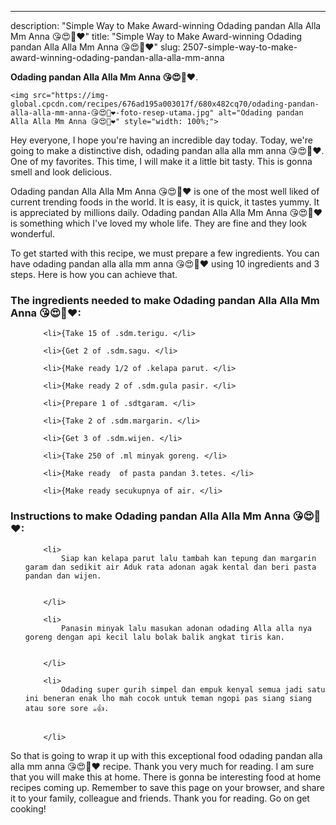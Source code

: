---
description: "Simple Way to Make Award-winning Odading pandan Alla Alla Mm Anna 😘😍💜❤"
title: "Simple Way to Make Award-winning Odading pandan Alla Alla Mm Anna 😘😍💜❤"
slug: 2507-simple-way-to-make-award-winning-odading-pandan-alla-alla-mm-anna

<p>
	<strong>Odading pandan Alla Alla Mm Anna 😘😍💜❤</strong>. 
	
</p>
<p>
	
	<img src="https://img-global.cpcdn.com/recipes/676ad195a003017f/680x482cq70/odading-pandan-alla-alla-mm-anna-😘😍💜❤-foto-resep-utama.jpg" alt="Odading pandan Alla Alla Mm Anna 😘😍💜❤" style="width: 100%;">
	
	
</p>
<p>
	Hey everyone, I hope you're having an incredible day today. Today, we're going to make a distinctive dish, odading pandan alla alla mm anna 😘😍💜❤. One of my favorites. This time, I will make it a little bit tasty. This is gonna smell and look delicious.
</p>
	
<p>
	Odading pandan Alla Alla Mm Anna 😘😍💜❤ is one of the most well liked of current trending foods in the world. It is easy, it is quick, it tastes yummy. It is appreciated by millions daily. Odading pandan Alla Alla Mm Anna 😘😍💜❤ is something which I've loved my whole life. They are fine and they look wonderful.
</p>
<p>
	
</p>

<p>
To get started with this recipe, we must prepare a few ingredients. You can have odading pandan alla alla mm anna 😘😍💜❤ using 10 ingredients and 3 steps. Here is how you can achieve that.
</p>

<h3>The ingredients needed to make Odading pandan Alla Alla Mm Anna 😘😍💜❤:</h3>

<ol>
	
		<li>{Take 15 of .sdm.terigu. </li>
	
		<li>{Get 2 of .sdm.sagu. </li>
	
		<li>{Make ready 1/2 of .kelapa parut. </li>
	
		<li>{Make ready 2 of .sdm.gula pasir. </li>
	
		<li>{Prepare 1 of .sdtgaram. </li>
	
		<li>{Take 2 of .sdm.margarin. </li>
	
		<li>{Get 3 of .sdm.wijen. </li>
	
		<li>{Take 250 of .ml minyak goreng. </li>
	
		<li>{Make ready  of pasta pandan 3.tetes. </li>
	
		<li>{Make ready secukupnya of air. </li>
	
</ol>
<p>
	
</p>

<h3>Instructions to make Odading pandan Alla Alla Mm Anna 😘😍💜❤:</h3>

<ol>
	
		<li>
			Siap kan kelapa parut lalu tambah kan tepung dan margarin garam dan sedikit air Aduk rata adonan agak kental dan beri pasta pandan dan wijen.
			
			
		</li>
	
		<li>
			Panasin minyak lalu masukan adonan odading Alla alla nya goreng dengan api kecil lalu bolak balik angkat tiris kan.
			
			
		</li>
	
		<li>
			Odading super gurih simpel dan empuk kenyal semua jadi satu ini beneran enak lho mah cocok untuk teman ngopi pas siang siang atau sore sore ☕👍.
			
			
		</li>
	
</ol>

<p>
	
</p>

<p>
	So that is going to wrap it up with this exceptional food odading pandan alla alla mm anna 😘😍💜❤ recipe. Thank you very much for reading. I am sure that you will make this at home. There is gonna be interesting food at home recipes coming up. Remember to save this page on your browser, and share it to your family, colleague and friends. Thank you for reading. Go on get cooking!
</p>

